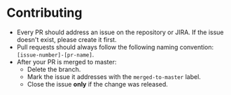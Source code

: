 # Contributing

- Every PR should address an issue on the repository or JIRA. If the issue doesn't exist, please create it first.
- Pull requests should always follow the following naming convention: 
`[issue-number]-[pr-name]`. 
- After your PR is merged to master:
    - Delete the branch.
    - Mark the issue it addresses with the `merged-to-master` label.
    - Close the issue **only** if the change was released.
